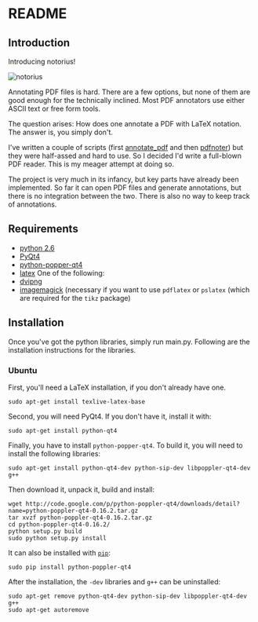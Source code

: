 README
======

Introduction
------------

Introducing notorius!

![notorius][img1]

Annotating PDF files is hard. There are a few
options, but none of them are good enough for the
technically inclined. Most PDF annotators use either
ASCII text or free form tools.

The question arises: How does one annotate a PDF
with LaTeX notation. The answer is, you simply
don't.

I've written a couple of scripts (first
[annotate_pdf](https://github.com/cako/annotate_pdf) and then
[pdfnoter](https://github.com/cako/pdfnoter)) but they were half-assed and hard
to use. So I decided I'd write a full-blown PDF reader. This is my meager
attempt at doing so.

The project is very much in its infancy, but key parts have already been
implemented. So far it can open PDF files and generate annotations, but there
is no integration between the two. There is also no way to keep track of
annotations.

Requirements
------------
* [python 2.6](http://www.python.org/getit/releases/2.6/)
* [PyQt4](http://www.riverbankcomputing.co.uk/software/pyqt/download)
* [python-popper-qt4](http://code.google.com/p/python-poppler-qt4/)
* [latex](http://www.latex-project.org/)
One of the following:
* [dvipng](http://sourceforge.net/projects/dvipng/)
* [imagemagick](http://www.imagemagick.org/script/index.php) (necessary if you
want to use `pdflatex` or `pslatex` (which are required for the `tikz` package)


Installation
------------
Once you've got the python libraries, simply run main.py. Following are the
installation instructions for the libraries.

### Ubuntu

First, you'll need a LaTeX installation, if you don't already have one.

    sudo apt-get install texlive-latex-base

Second, you will need PyQt4. If you don't have it, install it with:

    sudo apt-get install python-qt4

Finally, you have to install `python-popper-qt4`. To build it, you will need to
install the following libraries:

    sudo apt-get install python-qt4-dev python-sip-dev libpoppler-qt4-dev g++

Then download it, unpack it, build and install:

    wget http://code.google.com/p/python-poppler-qt4/downloads/detail?name=python-poppler-qt4-0.16.2.tar.gz
    tar xvzf python-poppler-qt4-0.16.2.tar.gz
    cd python-poppler-qt4-0.16.2/
    python setup.py build
    sudo python setup.py install

It can also be installed with
[`pip`](http://www.pip-installer.org/en/latest/index.html):

    sudo pip install python-poppler-qt4

After the installation, the `-dev` libraries and `g++` can be uninstalled:

    sudo apt-get remove python-qt4-dev python-sip-dev libpoppler-qt4-dev g++
    sudo apt-get autoremove

[img1]: http://i.imgur.com/E3vyQ.png
